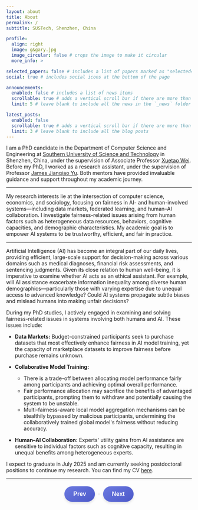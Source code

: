 ```yaml
---
layout: about
title: About
permalink: /
subtitle: SUSTech, Shenzhen, China

profile:
  align: right
  image: g&gary.jpg
  image_circular: false # crops the image to make it circular
  more_info: >

selected_papers: false # includes a list of papers marked as "selected={true}"
social: true # includes social icons at the bottom of the page

announcements:
  enabled: false # includes a list of news items
  scrollable: true # adds a vertical scroll bar if there are more than 3 news items
  limit: 5 # leave blank to include all the news in the `_news` folder

latest_posts:
  enabled: false
  scrollable: true # adds a vertical scroll bar if there are more than 3 blog posts
  limit: 3 # leave blank to include all the blog posts
---
```


I am a PhD candidate in the Department of Computer Science and Engineering at <a href="https://www.sustech.edu.cn/">Southern University of Science and Technology</a> in Shenzhen, China, under the supervision of Associate Professor <a href="https://cse.sustech.edu.cn/faculty/~weixt/">Xuetao Wei</a>. Before my PhD, I worked as a research assistant,  under the supervision of Professor <a href="https://jqyu.me/en/index.html">James Jianqiao Yu</a>. Both mentors have provided invaluable guidance and support throughout my academic journey.

<hr class="divider" />

My research interests lie at the intersection of computer science, economics, and sociology, focusing on fairness in AI- and human-involved systems—including data markets, federated learning, and human–AI collaboration. I investigate fairness-related issues arising from human factors such as heterogeneous data resources, behaviors, cognitive capacities, and demographic characteristics. My academic goal is to empower AI systems to be trustworthy, efficient, and fair in practice.

<hr class="divider" />

Artificial Intelligence (AI) has become an integral part of our daily lives, providing efficient, large-scale support for decision-making across various domains such as medical diagnoses, financial risk assessments, and sentencing judgments. Given its close relation to human well-being, it is imperative to examine whether AI acts as an ethical assistant. For example, will AI assistance exacerbate information inequality among diverse human demographics—particularly those with varying expertise due to unequal access to advanced knowledge? Could AI systems propagate subtle biases and mislead humans into making unfair decisions?



During my PhD studies, I actively engaged in examining and solving fairness-related issues in systems involving both humans and AI. These issues include:



- **Data Markets:** Budget-constrained participants seek to purchase datasets that most effectively enhance fairness in AI model training, yet the capacity of marketplace datasets to improve fairness before purchase remains unknown.

- **Collaborative Model Training:**
  - There is a trade-off between allocating model performance fairly among participants and achieving optimal overall performance.
  - Fair performance allocation may sacrifice the benefits of advantaged participants, prompting them to withdraw and potentially causing the system to be unstable.
  - Multi-fairness-aware local model aggregation mechanisms can be stealthily bypassed by malicious participants, undermining the collaboratively trained global model's fairness without reducing accuracy.

- **Human–AI Collaboration:** Experts' utility gains from AI assistance are sensitive to individual factors such as cognitive capacity, resulting in unequal benefits among heterogeneous experts.


I expect to graduate in July 2025 and am currently seeking postdoctoral positions to continue my research. You can find my CV [here]({{site.url}}/assets/pdf/Jiashi_GAO_CV.pdf).
<hr class="divider" />
<!-- PDF Viewer Section -->
<div id="pdf-viewer-container">
    <button id="prev" onclick="goToPreviousPage()">Prev</button>
    <canvas id="pdf-canvas"></canvas>
    <button id="next" onclick="goToNextPage()">Next</button>
</div>

<script src="https://cdnjs.cloudflare.com/ajax/libs/pdf.js/2.10.377/pdf.min.js"></script>
<script>
  const url = '{{site.url}}/assets/pdf/rs.pdf';  // Replace with your PDF file's URL
  let currentPage = 1;
  let pdfDoc = null;

  const canvas = document.getElementById('pdf-canvas');
  const ctx = canvas.getContext('2d');

  // Load PDF
  function renderPage(pageNum) {
    pdfDoc.getPage(pageNum).then(function(page) {
      const viewport = page.getViewport({ scale: 1 });
      canvas.height = viewport.height;
      canvas.width = viewport.width;

      page.render({ canvasContext: ctx, viewport: viewport });
    });
  }

  function loadPDF() {
    pdfjsLib.getDocument(url).promise.then(function(pdf) {
      pdfDoc = pdf;
      renderPage(currentPage);
    });
  }

  function goToNextPage() {
    if (currentPage < pdfDoc.numPages) {
      currentPage++;
      renderPage(currentPage);
    }
  }

  function goToPreviousPage() {
    if (currentPage > 1) {
      currentPage--;
      renderPage(currentPage);
    }
  }

  loadPDF();
</script>

<style>
  #pdf-viewer-container {
    display: flex;
    align-items: center;
    justify-content: center;
    margin-top: 20px;
    max-width: 800px; /* Match the width of the content above */
    width: 100%;
    margin-left: auto;
    margin-right: auto;
  }
  #pdf-canvas {
    border: 1px solid #ccc;
  }
  button {
      background: linear-gradient(145deg, #6c7ae0, #4b58c9);  /* Gradient background */
      border: none;                                      /* Remove border */
      color: white;                                      /* White text for contrast */
      padding: 12px 24px;                                /* Larger padding for better click area */
      font-size: 16px;                                   /* Slightly larger font for visibility */
      font-weight: bold;                                 /* Bold text for emphasis */
      border-radius: 25px;                               /* Rounded corners */
      cursor: pointer;                                  /* Pointer cursor on hover */
      transition: all 0.3s ease;                         /* Smooth transition for hover effects */
      box-shadow: 0 4px 6px rgba(0, 0, 0, 0.1);          /* Subtle shadow for depth */
      margin: 0 10px;
  }
  
  button:hover {
      background: linear-gradient(145deg, #4b58c9, #6c7ae0);  /* Inverted gradient on hover */
      box-shadow: 0 6px 8px rgba(0, 0, 0, 0.15);              /* Darker shadow on hover */
      transform: translateY(-2px);                           /* Slight lift effect on hover */
  }
  
  button:focus {
      outline: none;                                        /* Remove focus outline */
      box-shadow: 0 0 5px rgba(110, 128, 255, 0.5);           /* Soft focus glow */
  }
</style>
